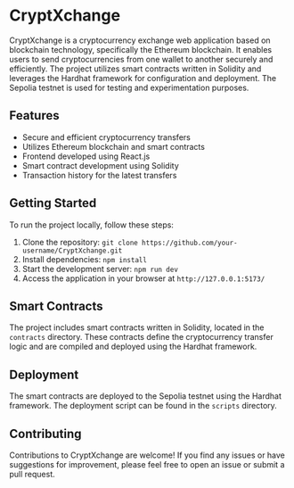 # CryptXchange

CryptXchange is a cryptocurrency exchange web application based on blockchain technology, specifically the Ethereum blockchain. It enables users to send cryptocurrencies from one wallet to another securely and efficiently. The project utilizes smart contracts written in Solidity and leverages the Hardhat framework for configuration and deployment. The Sepolia testnet is used for testing and experimentation purposes.

## Features

- Secure and efficient cryptocurrency transfers
- Utilizes Ethereum blockchain and smart contracts
- Frontend developed using React.js
- Smart contract development using Solidity
- Transaction history for the latest transfers

## Getting Started

To run the project locally, follow these steps:

1. Clone the repository: `git clone https://github.com/your-username/CryptXchange.git`
2. Install dependencies: `npm install`
3. Start the development server: `npm run dev`
4. Access the application in your browser at `http://127.0.0.1:5173/`

## Smart Contracts

The project includes smart contracts written in Solidity, located in the `contracts` directory. These contracts define the cryptocurrency transfer logic and are compiled and deployed using the Hardhat framework.

## Deployment

The smart contracts are deployed to the Sepolia testnet using the Hardhat framework. The deployment script can be found in the `scripts` directory.

## Contributing

Contributions to CryptXchange are welcome! If you find any issues or have suggestions for improvement, please feel free to open an issue or submit a pull request.
